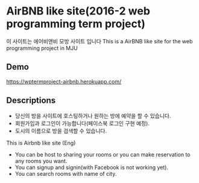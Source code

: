 # AirBNB like site(2016-2 web programming term project)
이 사이트는 에어비앤비 모방 사이트 입니다
This is a AirBNB like site for the web programming project in MJU
## Demo
https://wptermproject-airbnb.herokuapp.com/

## Descriptions

- 당신의 방을 사이트에 호스팅하거나 원하는 방에 예약을 할 수 있습니다.
- 회원가입과 로그인이 가능합니다(페이스북 로그인 구현 예정).
- 도시의 이름으로 방을 검색할 수 있습니다.

This is Airbnb like site (Eng)
- You can be host to sharing your rooms or you can make reservation to any rooms you want.
- You can signup and signin(with Facebook is not working yet).
- You can search rooms with name of city.
